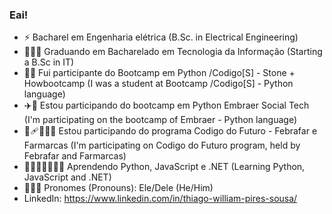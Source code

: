 ### Eai! 


- ⚡ Bacharel em Engenharia elétrica (B.Sc. in Electrical Engineering)
- 👨🏾‍💻 Graduando em Bacharelado em Tecnologia da Informação (Starting a B.Sc in IT)
- 🚀💚 Fui participante do Bootcamp em Python /Codigo[S] - Stone + Howbootcamp (I was a student at Bootcamp /Codigo[S] - Python language)
- ✈️🐍 Estou participando do bootcamp em Python Embraer Social Tech (I'm participating on the bootcamp of Embraer - Python language)
- 💊🩹👨🏾‍💻 Estou participando do programa Codigo do Futuro - Febrafar e Farmarcas (I'm participating on Codigo do Futuro program, held by Febrafar and Farmarcas)
- 🐍🤴🏾🏰👨🏾‍💻 Aprendendo Python, JavaScript e .NET (Learning Python, JavaScript and .NET)
- 👨🏾‍🦱 Pronomes (Pronouns): Ele/Dele (He/Him)
- LinkedIn: https://www.linkedin.com/in/thiago-william-pires-sousa/
